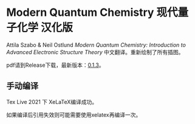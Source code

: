 # Modern Quantum Chemistry 现代量子化学 汉化版
Attila Szabo & Neil Ostlund *Modern Quantum Chemistry: Introduction to Advanced Electronic Structure Theory* 中文翻译。重新绘制了所有插图。

pdf请到Release下载，最新版本：[0.1.3](https://github.com/Mulliken/szaboqc/releases/download/v0.1.2/szabo_zh-v0.1.3.pdf)。

## 手动编译
Tex Live 2021 下 XeLaTeX编译成功。

如果编译后引用失效则可能需要使用xelatex再编译一次。
